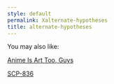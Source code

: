 ```yaml
---
style: default
permalink: Xalternate-hypotheses
title: alternate-hypotheses
---
```

You may also like:

[Anime Is Art Too, Guys](http://scp-wiki.net/anime-is-art-too-guys)

[SCP-836](http://scp-wiki.net/scp-836)
